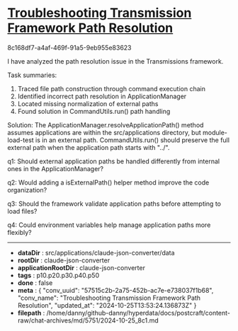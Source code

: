 # [Troubleshooting Transmission Framework Path Resolution](https://claude.ai/chat/57515c2b-2a75-452b-ac7e-e738037f1b68)

8c168df7-a4af-469f-91a5-9eb955e83623

 I have analyzed the path resolution issue in the Transmissions framework.

Task summaries:
1. Traced file path construction through command execution chain
2. Identified incorrect path resolution in ApplicationManager
3. Located missing normalization of external paths
4. Found solution in CommandUtils.run() path handling

Solution:
The ApplicationManager.resolveApplicationPath() method assumes applications are within the src/applications directory, but module-load-test is in an external path. CommandUtils.run() should preserve the full external path when the application path starts with "../".

q1: Should external application paths be handled differently from internal ones in the ApplicationManager?

q2: Would adding a isExternalPath() helper method improve the code organization?

q3: Should the framework validate application paths before attempting to load files?

q4: Could environment variables help manage application paths more flexibly?

---

* **dataDir** : src/applications/claude-json-converter/data
* **rootDir** : claude-json-converter
* **applicationRootDir** : claude-json-converter
* **tags** : p10.p20.p30.p40.p50
* **done** : false
* **meta** : {
  "conv_uuid": "57515c2b-2a75-452b-ac7e-e738037f1b68",
  "conv_name": "Troubleshooting Transmission Framework Path Resolution",
  "updated_at": "2024-10-25T13:53:24.136873Z"
}
* **filepath** : /home/danny/github-danny/hyperdata/docs/postcraft/content-raw/chat-archives/md/5751/2024-10-25_8c1.md